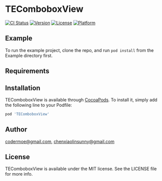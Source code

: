 # TEComboboxView

[![CI Status](https://img.shields.io/travis/codermoe@gmail.com/TEComboboxView.svg?style=flat)](https://travis-ci.org/codermoe@gmail.com/TEComboboxView)
[![Version](https://img.shields.io/cocoapods/v/TEComboboxView.svg?style=flat)](https://cocoapods.org/pods/TEComboboxView)
[![License](https://img.shields.io/cocoapods/l/TEComboboxView.svg?style=flat)](https://cocoapods.org/pods/TEComboboxView)
[![Platform](https://img.shields.io/cocoapods/p/TEComboboxView.svg?style=flat)](https://cocoapods.org/pods/TEComboboxView)

## Example

To run the example project, clone the repo, and run `pod install` from the Example directory first.

## Requirements

## Installation

TEComboboxView is available through [CocoaPods](https://cocoapods.org). To install
it, simply add the following line to your Podfile:

```ruby
pod 'TEComboboxView'
```

## Author

codermoe@gmail.com, chenxiaolinsunny@gmail.com

## License

TEComboboxView is available under the MIT license. See the LICENSE file for more info.
